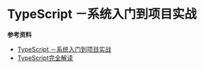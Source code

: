 # TypeScript －系统入门到项目实战

**参考资料**

+ [TypeScript －系统入门到项目实战](https://coding.imooc.com/class/412.html)
+ [TypeScript完全解读](https://ke.sifou.com/course/1650000018455856)